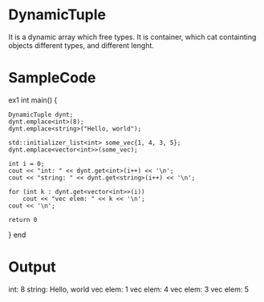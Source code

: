 # DynamicTuple
It is a dynamic array which free types.
It is container, which cat containting objects different types, and different lenght.

# SampleCode
ex1
  int main() {

    DynamicTuple dynt;
    dynt.emplace<int>(8);
    dynt.emplace<string>("Hello, world");

    std::initializer_list<int> some_vec{1, 4, 3, 5};
    dynt.emplace<vector<int>>(some_vec);

    int i = 0;
    cout << "int: " << dynt.get<int>(i++) << '\n';
    cout << "string: " << dynt.get<string>(i++) << '\n';

    for (int k : dynt.get<vector<int>>(i))
        cout << "vec elem: " << k << '\n';
    cout << '\n';
  
    return 0
  }
end

# Output
int: 8
string: Hello, world
vec elem: 1
vec elem: 4
vec elem: 3
vec elem: 5
